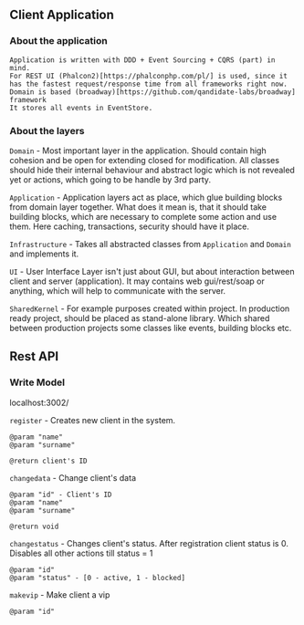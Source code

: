 ## Client Application
    
### About the application
    
    Application is written with DDD + Event Sourcing + CQRS (part) in mind.
    For REST UI (Phalcon2)[https://phalconphp.com/pl/] is used, since it has the fastest request/response time from all frameworks right now. 
    Domain is based (broadway)[https://github.com/qandidate-labs/broadway] framework
    It stores all events in EventStore.

### About the layers

`Domain` - Most important layer in the application. Should contain high cohesion and be open for extending closed for modification.
All classes should hide their internal behaviour and abstract logic which is not revealed yet or actions, which going to be handle by 3rd party.
 
`Application` - Application layers act as place, which glue building blocks from domain layer together.
 What does it mean is, that it should take building blocks, which are necessary to complete some action and use them.
 Here caching, transactions, security should have it place. 

`Infrastructure` - Takes all abstracted classes from `Application` and `Domain` and implements it.

`UI` - User Interface Layer isn't just about GUI, but about interaction between client and server (application).
It may contains web gui/rest/soap or anything, which will help to communicate with the server.

`SharedKernel` - For example purposes created within project. 
In production ready project, should be placed as stand-alone library.
Which shared between production projects some classes like events, building blocks etc.


## Rest API

### Write Model

   localhost:3002/

`register` - Creates new client in the system.
 
    @param "name"  
    @param "surname"
    
    @return client's ID
     
`changedata` - Change client's data 

    @param "id" - Client's ID
    @param "name"  
    @param "surname"
        
    @return void
        
`changestatus` - Changes client's status. After registration client status is 0. Disables all other actions till status = 1

    @param "id"
    @param "status" - [0 - active, 1 - blocked]
    
`makevip` - Make client a vip

    @param "id"